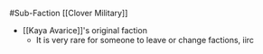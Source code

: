 #Sub-Faction 
[[Clover Military]]

- [[Kaya Avarice]]'s original faction
	- It is very rare for someone to leave or change factions, iirc